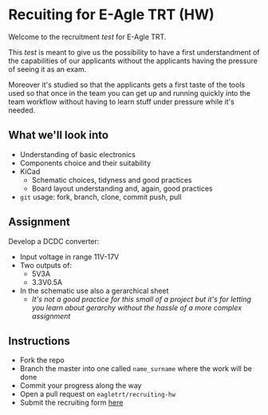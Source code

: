 # Recuiting for E-Agle TRT (HW)

Welcome to the recruitment _test_ for E-Agle TRT.

This _test_ is meant to give us the possibility to have a first understandment of the capabilities of our applicants without the applicants having the pressure of seeing it as an exam.

Moreover it's studied so that the applicants gets a first taste of the tools used so that once in the team you can get up and running quickly into the team workflow without having to learn stuff under pressure while it's needed.

## What we'll look into

 - Understanding of basic electronics
 - Components choice and their suitability
 - KiCad
   - Schematic choices, tidyness and good practices
   - Board layout understanding and, again, good practices
 - `git` usage: fork, branch, clone, commit push, pull

## Assignment

Develop a DCDC converter:

 - Input voltage in range 11V-17V
 - Two outputs of:
   - 5V3A
   - 3.3V0.5A
 - In the schematic use also a gerarchical sheet
   - _It's not a good practice for this small of a project but it's for letting you learn about gerarchy without the hassle of a more complex assignment_

## Instructions

 - Fork the repo
 - Branch the master into one called `name_surname` where the work will be done
 - Commit your progress along the way
 - Open a pull request on `eagletrt/recruiting-hw`
 - Submit the recruiting form [here](https://airtable.com/shrorVpRaW3HqUUfT)
